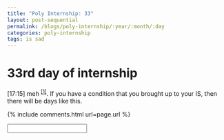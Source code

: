 ```yaml
---
title: "Poly Internship: 33"
layout: post-sequential
permalink: /blogs/poly-internship/:year/:month/:day
categories: poly-internship
tags: is sad
---
```

# 33rd day of internship

<span class="timestamp">[17:15]</span> meh <sup><a href="#1">[1]</a></sup>. If you have a condition that you brought up to your IS, then there will be days like this.


{% include comments.html url=page.url %}

<input id="password-input" type="password" class="text-secret" onkeyup="unlock()" autocomplete="off">

<span class="disable-selection" id="truth" style="display:none;"><sup id="1">[1]</sup> blank. a blank day. dear lord i hope they come. i will literally stop coming next week. it's not them, it's the feeling of betrayal, the feeling of loneliness. if someone else comes in place of them then that's alright. i know there is one person in the host house but i can't connect with them.<br><br>God, i know what you are doing, but i am so goddamn stubborn. this world is starting to sink again. the communal love is starting to flicker away.<br><br>humans are such weak creatures, and i am ashamed to be one. perhaps that's why humans deserve to populate this decaying world. <br><br>haahahhh haahhaha haahaahh haaahhhh hhahhhhh haahaaha haahhaha can you hear me? haahahhh haahhaha haahaahh haaahhhh hhahhhhh haahaaha haahhaha<br><br>this is a world of irony, i would probably be fine later<br><br><span style="font-size:70%;">...for today...</span></span>